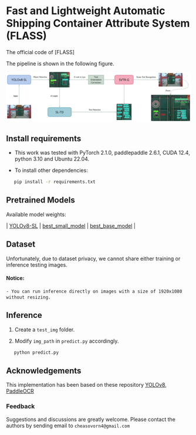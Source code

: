 # Fast and Lightweight Automatic Shipping Container Attribute System (FLASS)

The official code of [FLASS]

The pipeline is shown in the following figure.

![pipeline](src/flass.png)

## Install requirements

- This work was tested with PyTorch 2.1.0, paddlepaddle 2.6.1, CUDA 12.4, python 3.10 and Ubuntu 22.04. 

- To install other dependencies:

```bash
   pip install -r requirements.txt
```
  
## Pretrained Models

Available model weights:

| [YOLOv8-SL](weights/YOLOv8-SL.pt) |   [best_small_model](weights/SL-TD.pt)   | [best_base_model](weights/SVTR-G.pdparams) |

## Dataset

Unfortunately, due to dataset privacy, we cannot share either training or inference testing images.

#### Notice:

    - You can run inference directly on images with a size of 1920x1080 without resizing.

## Inference

1. Create a `test_img` folder.

2. Modify `img_path` in `predict.py` accordingly.

```bash
   python predict.py
```


## Acknowledgements

This implementation has been based on these repository [YOLOv8](https://github.com/ultralytics/ultralytics.git), [PaddleOCR](https://github.com/PaddlePaddle/PaddleOCR.git)

### Feedback

Suggestions and discussions are greatly welcome. Please contact the authors by sending email to `cheasovorn4@gmail.com`